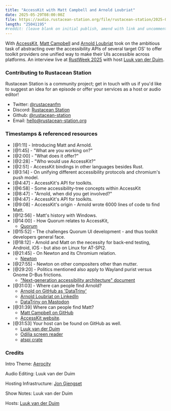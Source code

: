 ```yaml
---
title: "AccessKit with Matt Campbell and Arnold Loubriat"
date: 2025-05-29T08:00:00Z
file: https://audio.rustacean-station.org/file/rustacean-station/2025-05-29-accesskit-with-matt-campbell-and-arnold-loubriat.mp3
length: "25041195"
#reddit: (leave blank on initial publish, amend with link and uncomment this line after Reddit thread has been posted)
---
```


With [AccessKit](https://accesskit.dev/), [Matt Campbell](https://github.com/mwcampbell) and [Arnold Loubriat](https://github.com/DataTriny) took on the ambitious task of abstracting over
the accessibility APIs of several target OS' to offer toolkit providers one unified way to make their UIs accessible across platforms. An interview live at [RustWeek 2025](https://rustweek.org/) with host [Luuk van der Duim](https://github.com/luukvanderduim).

### Contributing to Rustacean Station

Rustacean Station is a community project; get in touch with us if you'd like to suggest an idea for an episode or offer your services as a host or audio editor!

- Twitter: [@rustaceanfm](https://twitter.com/rustaceanfm)
- Discord: [Rustacean Station](https://discord.gg/cHc3Gyc)
- Github: [@rustacean-station](https://github.com/rustacean-station/)
- Email: [hello@rustacean-station.org](mailto:hello@rustacean-station.org)

### Timestamps & referenced resources

- [@1:11] - Introducing Matt and Arnold.
- [@1:45] - "What are you working on?"
- [@2:00] - "What does it offer?"
- [@2:28] - "Who would use AccessKit?"
- [@2:51] - AccessKit bindings in other languages besides Rust.
- [@3:14] - On unifying different accessibility protocols and chromium's push model.
- [@4:47] - AccessKit's API for toolkits.
- [@6:58] - Some accessibility-tree concepts within AccessKit
- [@8:47] - "Arnold, when did you get involved?"
- [@4:47] - AccessKit's API for toolkits.
- [@9:08] - AccessKit's origin - Arnold wrote 6000 lines of code to find Matt.
- [@12:56] - Matt's history with Windows.
- [@14:00] - How Quorum relates to AccessKit,
  - [Quorum](https://www.washington.edu/accesscomputing/quorum-programming-language-0)
- [@15:52] - The challenges Quorum UI development - and thus toolkit developers general face.
- [@18:12] - Arnold and Matt on the necessity for back-end testing, Android, iOS - but also on Linux for AT-SPI2.
- [@21:45] - On Newton and its Chromium relation.
  - [Newton](https://blogs.gnome.org/a11y/2024/06/18/update-on-newton-the-wayland-native-accessibility-project/)
- [@27:55] - Newton on other compositers other than mutter.
- [@29:20] - Politics mentioned also apply to Wayland purist versus Gnome D-Bus frictions.
  - ["Next-generation accessibility architecture" document](https://gitlab.gnome.org/GNOME/at-spi2-core/-/blob/main/devel-docs/new-protocol.rst?ref_type=heads)
- [@31:03] - Where can people find Arnold?
  - [Arnold on GitHub as 'DataTriny'](https://github.com/DataTriny)
  - [Arnold Loubriat on LinkedIn](https://www.linkedin.com/in/datatriny/)
  - [DataTriny on Mastodon](https://fosstodon.org/@DataTriny)
- [@31:39] Where can people find Matt?
  - [Matt Campbell on GitHub](https://github.com/mwcampbell)
  - [AccessKit website](http://accesskit.dev).
- [@31:53] Your host can be found on GitHub as well.
  - [Luuk van der Duim](https://github.com/luukvanderduim)
  - [Odilia screen reader](https://github.com/odilia-app/odilia)
  - [atspi crate](https://github.com/odilia-app/atspi)

### Credits

Intro Theme: [Aerocity](https://twitter.com/AerocityMusic)

Audio Editing: Luuk van der Duim

Hosting Infrastructure: [Jon Gjengset](https://twitter.com/jonhoo/)

Show Notes: Luuk van der Duim

Hosts: [Luuk van der Duim](https://github.com/luukvanderduim/)
